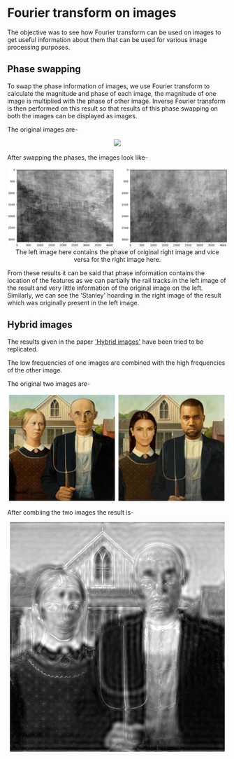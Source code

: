 # Fourier transform on images

The objective was to see how Fourier transform can be used on images to get useful information about them that can be used for various image processing purposes.

## Phase swapping 

To swap the phase information of images, we use Fourier transform to calculate the magnitude and phase of each image, the magnitude of one image is multiplied with the phase of other image.
Inverse Fourier transform is then performed on this result so that results of this phase swapping on both the images can be displayed as images.

The original images are- 
<p align="center">
  <img src="images/9n10.png">
</p>

After swapping the phases, the images look like-
<p align="center">
  <img src="images/ph2ph1.png">
  The left image here contains the phase of original right image and vice versa for the right image here.
</p>

From these results it can be said that phase information contains the location of the features as we can partially the rail tracks in the left image of the result and very little 
information of the original image on the left. Similarly, we can see the 'Stanley' hoarding in the right image of the result which was originally present in the left image. 

## Hybrid images

The results given in the paper ['Hybrid images'](https://stanford.edu/class/ee367/reading/OlivaTorralb_Hybrid_Siggraph06.pdf) have been tried to be replicated. 

The low frequencies of one images are combined with the high frequencies of the other image.

The original two images are-
<p align="center">
  <img src="images/hmmm.png">
</p>

After combiing the two images the result is-
<p align="center">
  <img src="images/hybrid.png">
</p>
